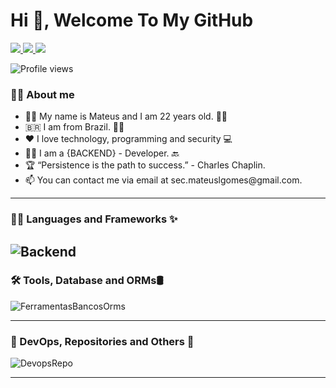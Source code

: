 <h1 align="left">Hi 👋, Welcome To My GitHub</h1>

<div>
  
  <a href="mailto:sec.mateuslgomes@gmail.com">
    <img src="https://img.shields.io/badge/Gmail-D14836?style=for-the-badge&logo=gmail&logoColor=white" target="_blank">
  </a>

  <a href="https://www.linkedin.com/in/mateuslgomes/" target="_blank">
    <img src="https://img.shields.io/badge/-LinkedIn-%230077B5?style=for-the-badge&logo=linkedin&logoColor=white" target="_blank">
  </a>

  <a href="https://wa.me/+5521987633108" target="_blank">
    <img src="https://img.shields.io/badge/WhatsApp-25D366?style=for-the-badge&logo=whatsapp&logoColor=white" target="_blank">
  </a>
</div>

<p align="left"> <img src="https://komarev.com/ghpvc/?username=mlgsec&color=yellow" alt="Profile views" /></p> 

### 🧍‍♂️ About me
<ul>
  <li> 👨‍💻 My name is Mateus and I am 22 years old. 🙋‍♂️ </li>
  <li> 🇧🇷 I am from Brazil. 🙋‍♂️ </li>
  <li> ❤️ I love technology, programming and security 💻 </li>
  <li> 👨‍💻 I am a {BACKEND} - Developer. 🔙 </li>
  <li> 🏆 “Persistence is the path to success.” - Charles Chaplin. </li>
  <li> 📫 You can contact me via email at sec.mateuslgomes@gmail.com. </li>
</ul>

---

### 🧑‍💻 Languages ​​and Frameworks ✨ 

![Backend](https://skillicons.dev/icons?i=java,python,spring,flask,django,html,css,bootstrap,angular,javascript,typescript)
---

### 🛠️ Tools, Database and ORMs🛢️

![FerramentasBancosOrms](https://skillicons.dev/icons?i=idea,postman,vscode,eclipse,maven,gradle,mysql,postgres,hibernate)

---

### 🚀 DevOps, Repositories and Others 🧰

![DevopsRepo](https://skillicons.dev/icons?i=git,docker,github,heroku,linux,rabbitmq)

---
